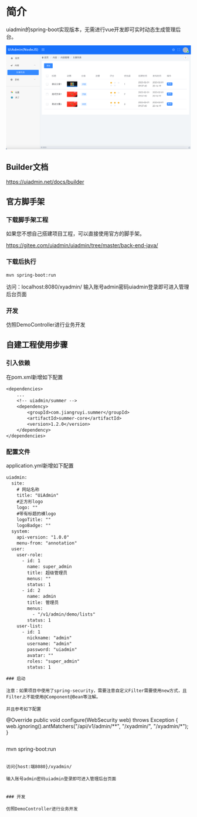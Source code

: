 # 简介

uiadmin的spring-boot实现版本，无需进行vue开发即可实时动态生成管理后台。

![UiAdmin列表](https://raw.githubusercontent.com/ijry/uiadmin/master/back-end-js/uiadmin-express/uiadmin-core/preview/lists.png)

## Builder文档

https://uiadmin.net/docs/builder


## 官方脚手架

### 下载脚手架工程

如果您不想自己搭建项目工程，可以直接使用官方的脚手架。

https://gitee.com/uiadmin/uiadmin/tree/master/back-end-java/

### 下载后执行

```
mvn spring-boot:run
```
访问：localhost:8080/xyadmin/
输入账号admin密码uiadmin登录即可进入管理后台页面


### 开发

仿照DemoController进行业务开发


## 自建工程使用步骤

### 引入依赖

在pom.xml新增如下配置
```
<dependencies>
    ...
    <!-- uiadmin/summer -->
    <dependency>
        <groupId>com.jiangruyi.summer</groupId>
        <artifactId>summer-core</artifactId>
        <version>1.2.0</version>
    </dependency>
</dependencies>

```


### 配置文件

application.yml新增如下配置

```
uiadmin:
  site:
    # 网站名称
    title: "UiAdmin"
    #正方形logo 
    logo: ""
    #带有标题的横logo 
    logoTitle: ""
    logoBadge: ""
  system:
    api-version: "1.0.0"
    menu-from: "annotation"
  user: 
    user-role:
      - id: 1
        name: super_admin
        title: 超级管理员
        menus: ""
        status: 1
      - id: 2
        name: admin
        title: 管理员
        menus:
          - "/v1/admin/demo/lists"
        status: 1
    user-list:
      - id: 1
        nickname: "admin"
        username: "admin"
        password: "uiadmin"
        avatar: ""
        roles: "super_admin"
        status: 1
```

```
### 启动

注意：如果项目中使用了spring-security，需要注意自定义Filter需要使用new方式，且Filter上不能使用@Component@Bean等注解。

并且参考如下配置

```
@Override
public void configure(WebSecurity web) throws Exception {
    web.ignoring().antMatchers("/api/v1/admin/**", "/xyadmin/", "/xyadmin/*");
}
```

```
mvn spring-boot:run
```

访问{host:端8080}/xyadmin/

输入账号admin密码uiadmin登录即可进入管理后台页面


### 开发

仿照DemoController进行业务开发

